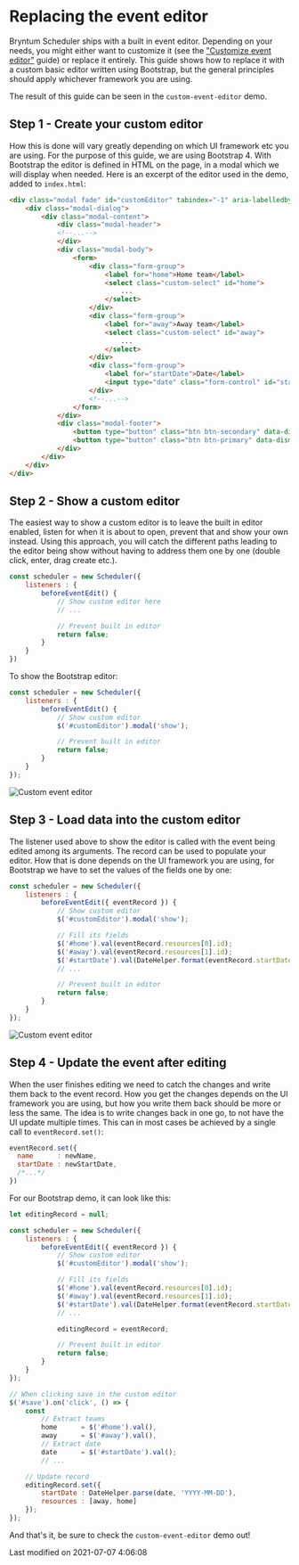 # Replacing the event editor

Bryntum Scheduler ships with a built in event editor. Depending on your needs, you might either want to customize it
(see the ["Customize event editor"](#Scheduler/guides/customization/eventedit.md) guide) or replace it entirely. This guide shows how to replace it with a custom basic
editor written using Bootstrap, but the general principles should apply whichever framework you are using.

The result of this guide can be seen in the `custom-event-editor` demo.

## Step 1 - Create your custom editor

How this is done will vary greatly depending on which UI framework etc you are using. For the purpose of this guide, we
are using Bootstrap 4. With Bootstrap the editor is defined in HTML on the page, in a modal which we will display when
needed. Here is an excerpt of the editor used in the demo, added to `index.html`:

```html
<div class="modal fade" id="customEditor" tabindex="-1" aria-labelledby="customEditorLabel" aria-hidden="true">
	<div class="modal-dialog">
		<div class="modal-content">
			<div class="modal-header">
			<!--...-->
			</div>
			<div class="modal-body">
				<form>
					<div class="form-group">
						<label for="home">Home team</label>
						<select class="custom-select" id="home">
							...
						</select>
					</div>
					<div class="form-group">
						<label for="away">Away team</label>
						<select class="custom-select" id="away">
							...
						</select>
					</div>
					<div class="form-group">
						<label for="startDate">Date</label>
						<input type="date" class="form-control" id="startDate">
					</div>
					<!--...-->
				</form>
			</div>
			<div class="modal-footer">
				<button type="button" class="btn btn-secondary" data-dismiss="modal">Cancel</button>
				<button type="button" class="btn btn-primary" data-dismiss="modal" id="save">Save changes</button>
			</div>
		</div>
	</div>
</div>
```

## Step 2 - Show a custom editor

The easiest way to show a custom editor is to leave the built in editor enabled, listen for when it is about to open,
prevent that and show your own instead. Using this approach, you will catch the different paths leading to the editor
being show without having to address them one by one (double click, enter, drag create etc.).

```javascript
const scheduler = new Scheduler({
    listeners : {
        beforeEventEdit() {
            // Show custom editor here
            // ...

            // Prevent built in editor
            return false;
        }
    }
})
```

To show the Bootstrap editor:

```javascript
const scheduler = new Scheduler({
    listeners : {
        beforeEventEdit() {
            // Show custom editor
            $('#customEditor').modal('show');

            // Prevent built in editor
            return false;
        }
    }
});
```

<img src="Scheduler/custom-editor-1.png" alt="Custom event editor"/>

## Step 3 - Load data into the custom editor

The listener used above to show the editor is called with the event being edited among its arguments. The record can be
used to populate your editor. How that is done depends on the UI framework you are using, for Bootstrap we have to set
the values of the fields one by one:

```javascript
const scheduler = new Scheduler({
    listeners : {
        beforeEventEdit({ eventRecord }) {
            // Show custom editor
            $('#customEditor').modal('show');

            // Fill its fields
            $('#home').val(eventRecord.resources[0].id);
            $('#away').val(eventRecord.resources[1].id);
            $('#startDate').val(DateHelper.format(eventRecord.startDate, 'YYYY-MM-DD'));
            // ...

            // Prevent built in editor
            return false;
        }
    }
});
```

<img src="Scheduler/custom-editor-2.png" alt="Custom event editor"/>

## Step 4 - Update the event after editing

When the user finishes editing we need to catch the changes and write them back to the event record. How you get the
changes depends on the UI framework you are using, but how you write them back should be more or less the same. The idea
is to write changes back in one go, to not have the UI update multiple times. This can in most cases be achieved by a
single call to `eventRecord.set()`:

```javascript
eventRecord.set({
  name      : newName,
  startDate : newStartDate,
  /*...*/
})
```

For our Bootstrap demo, it can look like this:

```javascript
let editingRecord = null;

const scheduler = new Scheduler({
    listeners : {
        beforeEventEdit({ eventRecord }) {
            // Show custom editor
            $('#customEditor').modal('show');

            // Fill its fields
            $('#home').val(eventRecord.resources[0].id);
            $('#away').val(eventRecord.resources[1].id);
            $('#startDate').val(DateHelper.format(eventRecord.startDate, 'YYYY-MM-DD'));
            // ...

            editingRecord = eventRecord;

            // Prevent built in editor
            return false;
        }
    }
});

// When clicking save in the custom editor
$('#save').on('click', () => {
    const
        // Extract teams
        home      = $('#home').val(),
        away      = $('#away').val(),
        // Extract date
        date      = $('#startDate').val();
        // ...

    // Update record
    editingRecord.set({
        startDate : DateHelper.parse(date, 'YYYY-MM-DD'),
        resources : [away, home]
    });
});
```

And that's it, be sure to check the `custom-event-editor` demo out!


<p class="last-modified">Last modified on 2021-07-07 4:06:08</p>